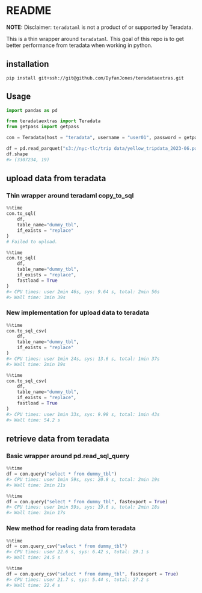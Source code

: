 # README #

**NOTE:** Disclaimer: `teradataml` is not a product of or supported by Teradata.

This is a thin wrapper around `teradataml`. This goal of this repo is to get better performance from teradata when working in python.

## installation
```
pip install git+ssh://git@github.com/DyfanJones/teradataextras.git
```

## Usage

```python
import pandas as pd

from teradataextras import Teradata
from getpass import getpass
```

```python
con = Teradata(host = "teradata", username = "user01", password = getpass())
```


```python
df = pd.read_parquet("s3://nyc-tlc/trip data/yellow_tripdata_2023-06.parquet")
df.shape
#> (3307234, 19)
```

## upload data from teradata

### Thin wrapper around teradaml copy_to_sql
```python
%%time
con.to_sql(
    df,
    table_name="dummy_tbl",
    if_exists = "replace"
)
# Failed to upload.

%%time
con.to_sql(
    df,
    table_name="dummy_tbl",
    if_exists = "replace",
    fastload = True
)
#> CPU times: user 2min 46s, sys: 9.64 s, total: 2min 56s
#> Wall time: 3min 39s
```

### New implementation for upload data to teradata
```python
%%time
con.to_sql_csv(
    df,
    table_name="dummy_tbl",
    if_exists = "replace"
)
#> CPU times: user 1min 24s, sys: 13.6 s, total: 1min 37s
#> Wall time: 2min 19s

%%time
con.to_sql_csv(
    df,
    table_name="dummy_tbl",
    if_exists = "replace",
    fastload = True
)
#> CPU times: user 1min 33s, sys: 9.98 s, total: 1min 43s
#> Wall time: 54.2 s
```

## retrieve data from teradata

### Basic wrapper around pd.read_sql_query
```python
%%time
df = con.query("select * from dummy_tbl")
#> CPU times: user 1min 59s, sys: 20.8 s, total: 2min 19s
#> Wall time: 2min 21s

%%time
df = con.query("select * from dummy_tbl", fastexport = True)
#> CPU times: user 1min 59s, sys: 19.6 s, total: 2min 18s
#> Wall time: 2min 17s
```

### New method for reading data from teradata
```python
%%time
df = con.query_csv("select * from dummy_tbl")
#> CPU times: user 22.6 s, sys: 6.42 s, total: 29.1 s
#> Wall time: 24.5 s

%%time
df = con.query_csv("select * from dummy_tbl", fastexport = True)
#> CPU times: user 21.7 s, sys: 5.44 s, total: 27.2 s
#> Wall time: 22.4 s
``` 
